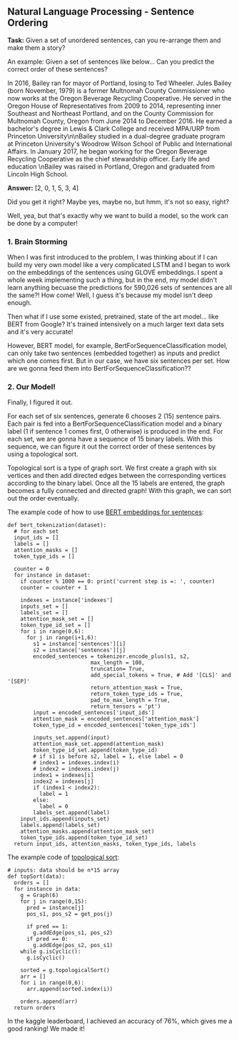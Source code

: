 ## Natural Language Processing - Sentence Ordering 

**Task:** Given a set of unordered sentences, can you re-arrange them and make them a story?

An example:
Given a set of sentences like below... Can you predict the correct order of these sentences?

In 2016, Bailey ran for mayor of Portland, losing to Ted Wheeler.
Jules Bailey (born November, 1979) is a former Multnomah County Commissioner who now works at the Oregon Beverage Recycling Cooperative.
He served in the Oregon House of Representatives from 2009 to 2014, representing inner Southeast and Northeast Portland, and on the County Commission for Multnomah County, Oregon from June 2014 to December 2016.
He earned a bachelor's degree in  Lewis & Clark College and received MPA/URP from Princeton University\n\nBailey studied in a dual-degree graduate program at Princeton University's Woodrow Wilson School of Public and International Affairs.
In January 2017, he began working for the Oregon Beverage Recycling Cooperative as the chief stewardship officer.
Early life and education \nBailey was raised in Portland, Oregon and graduated from Lincoln High School.

**Answer:** [2, 0, 1, 5, 3, 4]

Did you get it right? Maybe yes, maybe no, but hmm, it's not so easy, right? 

Well, yea, but that's exactly why we want to build a model, so the work can be done by a computer! 

### 1. Brain Storming
When I was first introduced to the problem, I was thinking about if I can build my very own model like a very complicated LSTM and I began to work on the embeddings of the sentences using GLOVE embeddings. I spent a whole week implementing such a thing, but in the end, my model didn't learn anything becuase the predictions for 590,026 sets of sentences are all the same?! How come! Well, I guess it's because my model isn't deep enough.

Then what if I use some existed, pretrained, state of the art model... like BERT from Google? It's trained intensively on a much larger text data sets and it's very accurate!

However, BERT model, for example, BertForSequenceClassification model, can only take two sentences (embedded together) as inputs and predict which one comes first. But in our case, we have six sentences per set. How are we gonna feed them into BertForSequenceClassification??

### 2. Our Model!
Finally, I figured it out. 

For each set of six sentences, generate 6 chooses 2 (15) sentence pairs. Each pair is fed into a BertForSequenceClassification model and a binary label (1 if sentence 1 comes first, 0 otherwise) is produced in the end. For each set, we are gonna have a sequence of 15 binary labels. With this sequence, we can figure it out the correct order of these sentences by using a topological sort. 

Topological sort is a type of graph sort. We first create a graph with six vertices and then add directed edges between the corresponding vertices according to the binary label. Once all the 15 labels are entered, the graph becomes a fully connected and directed graph! With this graph, we can sort out the order eventually. 

The example code of how to use [BERT embeddings for sentences]('https://github.com/xuechunlu7/STAT946/blob/master/DC2/src/Bert_Data_Embedding_and_Implementation_of_Topological_Sort.ipynb'):

```
def bert_tokenization(dataset):
  # for each set
  input_ids = []
  labels = []
  attention_masks = []
  token_type_ids = []

  counter = 0
  for instance in dataset:
    if counter % 1000 == 0: print('current step is =: ', counter)
    counter = counter + 1 

    indexes = instance['indexes']
    inputs_set = []
    labels_set = []
    attention_mask_set = []
    token_type_id_set = []
    for i in range(0,6):
      for j in range(i+1,6):
        s1 = instance['sentences'][i]
        s2 = instance['sentences'][j]
        encoded_sentences = tokenizer.encode_plus(s1, s2, 
                          max_length = 100, 
                          truncation= True,
                          add_special_tokens = True, # Add '[CLS]' and '[SEP]'
                          return_attention_mask = True,
                          return_token_type_ids = True,
                          pad_to_max_length = True,
                          return_tensors = 'pt')
        input = encoded_sentences['input_ids']
        attention_mask = encoded_sentences['attention_mask']
        token_type_id = encoded_sentences['token_type_ids']

        inputs_set.append(input)
        attention_mask_set.append(attention_mask)
        token_type_id_set.append(token_type_id)
        # if s1 is before s2, label = 1, else label = 0
        # index1 = indexes.index(i)
        # index2 = indexes.index(j)
        index1 = indexes[i]
        index2 = indexes[j]
        if (index1 < index2):
          label = 1
        else: 
          label = 0
        labels_set.append(label)
    input_ids.append(inputs_set)
    labels.append(labels_set)
    attention_masks.append(attention_mask_set)
    token_type_ids.append(token_type_id_set)
  return input_ids, attention_masks, token_type_ids, labels
```

The example code of [topological sort]('https://github.com/xuechunlu7/STAT946/blob/master/DC2/src/bert_sequence.ipynb'):


```
# inputs: data should be n*15 array
def topSort(data):
  orders = []
  for instance in data:
    g = Graph(6)
    for j in range(0,15):
      pred = instance[j]
      pos_s1, pos_s2 = get_pos(j)

      if pred == 1: 
        g.addEdge(pos_s1, pos_s2)
      if pred == 0: 
        g.addEdge(pos_s2, pos_s1)
    while g.isCyclic():
      g.isCyclic()

    sorted = g.topologicalSort()
    arr = []
    for i in range(0,6):
      arr.append(sorted.index(i))
  
    orders.append(arr)
  return orders

```


In the kaggle leaderboard, I achieved an accuracy of 76%, which gives me a good ranking! We made it!
